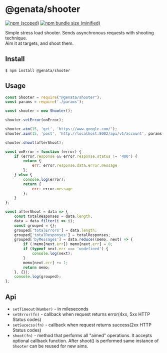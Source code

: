 # @genata/shooter

[![npm (scoped)](https://img.shields.io/npm/v/@genata/shooter.svg)](https://www.npmjs.com/package/@genata/shooter)
[![npm bundle size (minified)](https://img.shields.io/bundlephobia/min/@genata/shooter.svg)](https://www.npmjs.com/package/@genata/shooter)

Simple stress load shooter. Sends asynchronous requests with shooting technique.  
Aim it at targets, and shoot them.

## Install

```
$ npm install @genata/shooter
```

## Usage

```js
const Shooter = require("@genata/shooter");
const params = require('./params');

const shooter = new Shooter();

shooter.setError(onError);

shooter.aim(15, 'get', 'https://www.google.com/');
shooter.aim(15, 'post', 'http://localhost:8002/api/v1/account', params.searchAccountParams);

shooter.shoot(afterShoot);

const onError = function (error) {
    if (error.response && error.response.status != '400') {
        return {
            err: error.response.data.error.message
        };
    } else {
        console.log(error);
        return {
            err: error.message
        };
    }
};

const afterShoot = data => {
    const totalResponses = data.length;
    data = data.filter(i => i);
    const grouped = {};
    grouped['totalErrors'] = data.length;
    grouped['totalResponses'] = totalResponses;
    grouped['byMessages'] = data.reduce((memo, next) => {
        if (!memo[next.err]) memo[next.err] = 0;
        if (typeof next.err === 'undefined') {
            console.log(next);
        }
        memo[next.err] += 1;
        return memo;
    }, {});
    console.log(grouped);
};
```

## Api

* `setTimeout(Number)` - in mileseconds
* `setError(fn)` - callback when request returns error(4xx, 5xx HTTP Status codes)
* `setSucecss(fn)` - callback when request returns success(2xx HTTP Status codes)
* `shoot(fn)` - method that performs all "aimed" operations. It accepts optional callback function. After shoot() is performed same instance of `Shooter` can be reused for new aims.